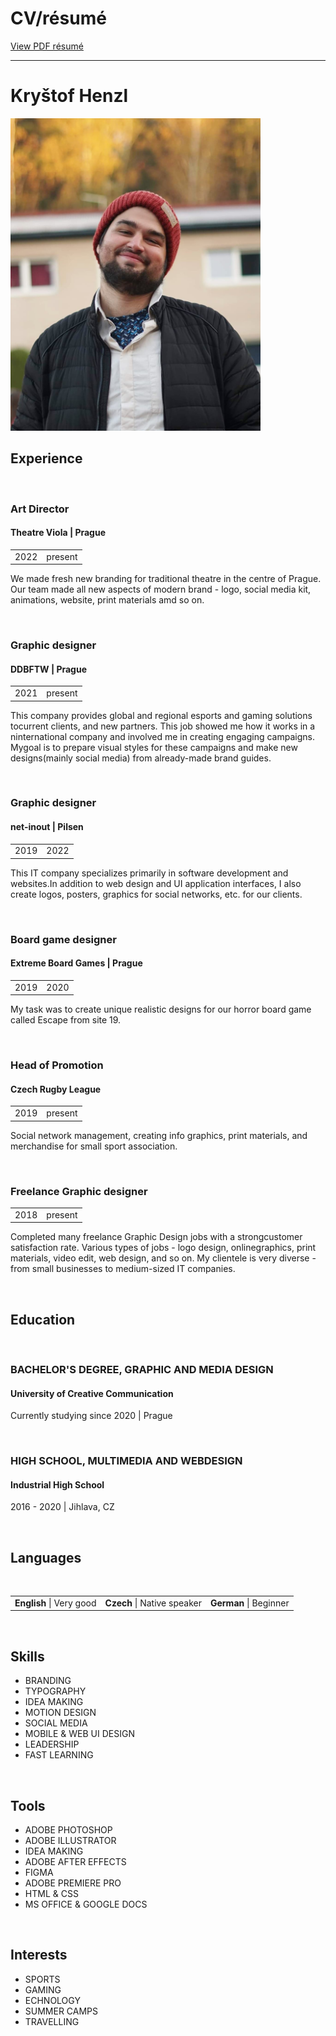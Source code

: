 # CV/résumé

[View PDF résumé](images/CV_HENZL.pdf)

---

# Kryštof Henzl
<img src="images/borec.jpg" alt="drawing" width="400"/>

<br/>

## Experience

<br/>

### Art Director
#### Theatre Viola | Prague

<table>
  <tbody>
    <tr>
      <td>2022</td>
      <td>present</td>
    </tr>
  </tbody>
</table>

We made fresh new branding for traditional theatre in the centre of Prague. Our team made all new aspects of modern brand - logo, social media kit, animations, website, print materials amd so on.

<br/>

### Graphic designer
#### DDBFTW | Prague

<table>
  <tbody>
    <tr>
      <td>2021</td>
      <td>present</td>
    </tr>
  </tbody>
</table>

This company provides global and regional esports and gaming solutions tocurrent clients, and new partners. This job showed me how it works in a ninternational company and involved me in creating engaging campaigns. Mygoal is to prepare visual styles for these campaigns and make new designs(mainly social media) from already-made brand guides.

<br/>

### Graphic designer
#### net-inout | Pilsen

<table>
  <tbody>
    <tr>
      <td>2019</td>
      <td>2022</td>
    </tr>
  </tbody>
</table>

This IT company specializes primarily in software development and websites.In addition to web design and UI application interfaces, I also create logos, posters, graphics for social networks, etc. for our clients.

<br/>

### Board game designer
#### Extreme Board Games | Prague

<table>
  <tbody>
    <tr>
      <td>2019</td>
      <td>2020</td>
    </tr>
  </tbody>
</table>

My task was to create unique realistic designs for our horror board game called Escape from site 19.

<br/>

### Head of Promotion
#### Czech Rugby League

<table>
  <tbody>
    <tr>
      <td>2019</td>
      <td>present</td>
    </tr>
  </tbody>
</table>

Social network management, creating info graphics, print materials, and merchandise for small sport association.

<br/>

### Freelance Graphic designer

<table>
  <tbody>
    <tr>
      <td>2018</td>
      <td>present</td>
    </tr>
  </tbody>
</table>

Completed many freelance Graphic Design jobs with a strongcustomer satisfaction rate. Various types of jobs - logo design, onlinegraphics, print materials, video edit, web design, and so on. My clientele is very diverse - from small businesses to medium-sized IT companies.

<br/>

## Education

<br/>

### BACHELOR'S DEGREE, GRAPHIC AND MEDIA DESIGN
#### University of Creative Communication
Currently studying since 2020 | Prague

<br/>

### HIGH SCHOOL, MULTIMEDIA AND WEBDESIGN
#### Industrial High School
2016 - 2020 | Jihlava, CZ

<br/>

## Languages

<br/>

<table>
  <tbody>
    <tr>
      <td><b>English</b> | Very good</td>
      <td><b>Czech</b> | Native speaker</td>
      <td><b>German</b> | Beginner</td>
    </tr>
  </tbody>
</table>

<br/>

## Skills
<ul>
  <li>BRANDING</li>
  <li>TYPOGRAPHY</li>
  <li>IDEA MAKING</li>
  <li>MOTION DESIGN</li>
  <li>SOCIAL MEDIA</li>
  <li>MOBILE & WEB UI DESIGN</li>
  <li>LEADERSHIP</li>
  <li>FAST LEARNING</li>
</ul>

<br/>

## Tools
<ul>
  <li>ADOBE PHOTOSHOP</li>
  <li>ADOBE ILLUSTRATOR</li>
  <li>IDEA MAKING</li>
  <li>ADOBE AFTER EFFECTS</li>
  <li>FIGMA</li>
  <li>ADOBE PREMIERE PRO</li>
  <li>HTML & CSS</li>
  <li>MS OFFICE & GOOGLE DOCS</li>
</ul>

<br/>

## Interests
<ul>
  <li>SPORTS</li>
  <li>GAMING</li>
  <li>ECHNOLOGY</li>
  <li>SUMMER CAMPS</li>
  <li>TRAVELLING</li>
</ul>

